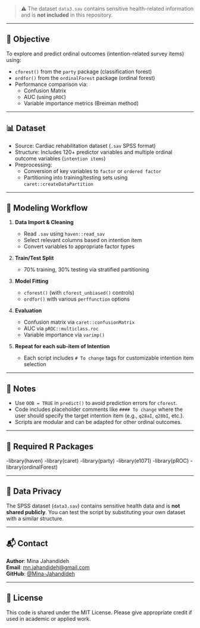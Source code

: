 
> ⚠️ The dataset `data3.sav` contains sensitive health-related information and is **not included** in this repository.

---

## 🎯 Objective

To explore and predict ordinal outcomes (intention-related survey items) using:
- `cforest()` from the `party` package (classification forest)
- `ordfor()` from the `ordinalForest` package (ordinal forest)
- Performance comparison via:
  - Confusion Matrix
  - AUC (using `pROC`)
  - Variable importance metrics (Breiman method)

---

## 📊 Dataset

- Source: Cardiac rehabilitation dataset (`.sav` SPSS format)
- Structure: Includes 120+ predictor variables and multiple ordinal outcome variables (`intention items`)
- Preprocessing:
  - Conversion of key variables to `factor` or `ordered factor`
  - Partitioning into training/testing sets using `caret::createDataPartition`

---

## 🔁 Modeling Workflow

1. **Data Import & Cleaning**
   - Read `.sav` using `haven::read_sav`
   - Select relevant columns based on intention item
   - Convert variables to appropriate factor types

2. **Train/Test Split**
   - 70% training, 30% testing via stratified partitioning

3. **Model Fitting**
   - `cforest()` (with `cforest_unbiased()` controls)
   - `ordfor()` with various `perffunction` options

4. **Evaluation**
   - Confusion matrix via `caret::confusionMatrix`
   - AUC via `pROC::multiclass.roc`
   - Variable importance via `varimp()`

5. **Repeat for each sub-item of Intention**
   - Each script includes `# To change` tags for customizable intention item selection

---

## 🧠 Notes

- Use `OOB = TRUE` in `predict()` to avoid prediction errors for `cforest`.
- Code includes placeholder comments like `#### To change` where the user should specify the target intention item (e.g., `q28aI`, `q28bI`, etc.).
- Scripts are modular and can be adapted for other ordinal outcomes.

---

## 🧪 Required R Packages

-library(haven)
-library(caret)
-library(party)
-library(e1071)
-library(pROC)
-library(ordinalForest)

---

## 📁 Data Privacy

The SPSS dataset (`data3.sav`) contains sensitive health data and is **not shared publicly**. You can test the script by substituting your own dataset with a similar structure.

---

## 📬 Contact

**Author**: Mina Jahandideh  
**Email**: mn.jahandideh@gmail.com  
**GitHub**: [@Mina-Jahandideh](https://github.com/Mina-Jahandideh)

---

## 📄 License

This code is shared under the MIT License. Please give appropriate credit if used in academic or applied work.
